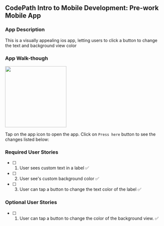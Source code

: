 ## CodePath Intro to Mobile Development: Pre-work Mobile App

### App Description

This is a visually appealing ios app, letting users to click a button to change the text and background view color

### App Walk-though

<img src="https://im2.ezgif.com/tmp/ezgif-2-ec4b8047df.gif" width=200><br>

Tap on the app icon to open the app. Click on `Press here` button to see the changes listed below:

### Required User Stories
- [ ] 1. User sees custom text in a label ✅
- [ ] 2. User see's custom background color ✅
- [ ] 3. User can tap a button to change the text color of the label ✅

### Optional User Stories
- [ ] 1. User can tap a button to change the color of the background view. ✅

